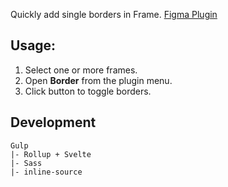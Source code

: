 Quickly add single borders in Frame.
[Figma Plugin](https://www.figma.com/c/plugin/740014625507871586/Border)

## Usage:

1. Select one or more frames.
2. Open **Border** from the plugin menu.
3. Click button to toggle borders.

## Development

```
Gulp
|- Rollup + Svelte
|- Sass
|- inline-source
```
